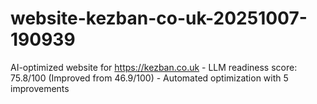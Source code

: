 # website-kezban-co-uk-20251007-190939
AI-optimized website for https://kezban.co.uk - LLM readiness score: 75.8/100 (Improved from 46.9/100) - Automated optimization with 5 improvements
